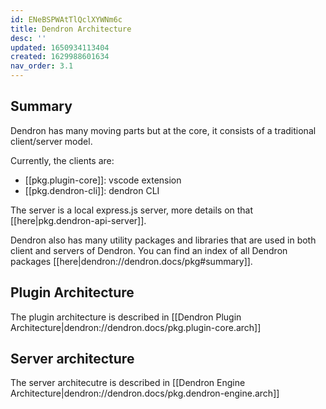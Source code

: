 ```yaml
---
id: ENeBSPWAtTlQclXYWNm6c
title: Dendron Architecture
desc: ''
updated: 1650934113404
created: 1629988601634
nav_order: 3.1
---
```


## Summary

Dendron has many moving parts but at the core, it consists of a traditional client/server model. 

Currently, the clients are: 
- [[pkg.plugin-core]]: vscode extension
- [[pkg.dendron-cli]]: dendron CLI

The server is a local express.js server, more details on that [[here|pkg.dendron-api-server]].

Dendron also has many utility packages and libraries that are used in both client and servers of Dendron. 
You can find an index of all Dendron packages [[here|dendron://dendron.docs/pkg#summary]].

## Plugin Architecture

The plugin architecture is described in [[Dendron Plugin Architecture|dendron://dendron.docs/pkg.plugin-core.arch]]

## Server architecture

The server architecutre is described in [[Dendron Engine Architecture|dendron://dendron.docs/pkg.dendron-engine.arch]]